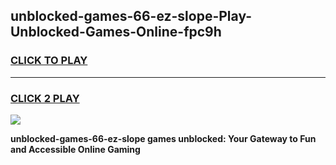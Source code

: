 
## unblocked-games-66-ez-slope-Play-Unblocked-Games-Online-fpc9h
<h3>
<a href="https://premium76.site?title=unblocked-games-66-ez-slope&ref=25A">CLICK TO PLAY</a></h3>
<hr>

<h3>
<a href="https://premium76.site?title=unblocked-games-66-ez-slope&ref=25A">CLICK 2 PLAY</a>
  
</h3>

<a href="https://premium76.site?title=unblocked-games-66-ez-slope&ref=25A"><img src="https://clearcache.store/games.png"></a>


**unblocked-games-66-ez-slope games unblocked: Your Gateway to Fun and Accessible Online Gaming**
